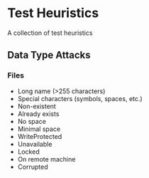 # Test Heuristics

A collection of test heuristics

## Data Type Attacks

### Files

- Long name (>255 characters)
- Special characters (symbols, spaces, etc.)
- Non-existent
- Already exists
- No space
- Minimal space
- WriteProtected
- Unavailable
- Locked
- On remote machine
- Corrupted
